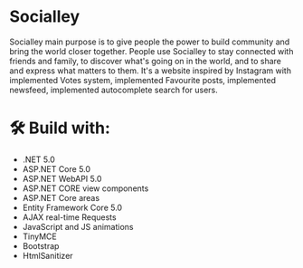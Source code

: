 # Socialley
Socialley main purpose is to give people the power to build community and bring the world closer together. People use Socialley to stay connected with friends and family, to discover what's going on in the world, and to share and express what matters to them. It's a website inspired by Instagram with implemented Votes system, implemented Favourite posts, implemented newsfeed, implemented autocomplete search for users.

# 🛠 Build with:
- .NET 5.0
- ASP.NET Core 5.0
- ASP.NET WebAPI 5.0
- ASP.NET CORE view components
- ASP.NET Core areas
- Entity Framework Core 5.0
- AJAX real-time Requests
- JavaScript and JS animations
- TinyMCE
- Bootstrap
- HtmlSanitizer
